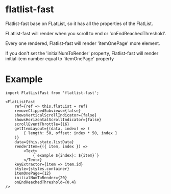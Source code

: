 # flatlist-fast

Flatlist-fast base on FLatList, so it has all the properties of the FlatList.

FLatlist-fast will render when you scroll to end or 'onEndReachedThreshold'.

Every one rendered, Flatlist-fast will render 'itemOnePage' more element.

If you don't set the 'initialNumToRender' property, Flatlist-fast will render initial item number equal to 'itemOnePage' property

# Example

    import FlatListFast from 'flatlist-fast';

    <FlatListFast
        ref={ref => this.flatList = ref}
        removeClippedSubviews={false}
        showsVerticalScrollIndicator={false}
        showsHorizontalScrollIndicator={false}
        scrollEventThrottle={16}
        getItemLayout={(data, index) => (
            { length: 50, offset: index * 50, index }
        )}
        data={this.state.listData}
        renderItem={({ item, index }) =>
            <Text>
                {`example ${index}: ${item}`}
            </Text>}
        keyExtractor={item => item.id}
        style={styles.container}
        itemOnePage={12}
        initialNumToRender={20}
        onEndReachedThreshold={0.4}
    />
    